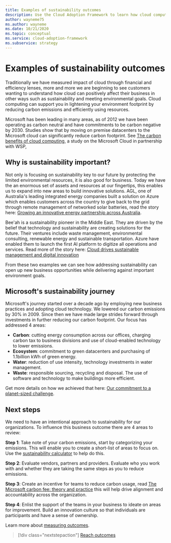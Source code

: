 ```yaml
---
title: Examples of sustainability outcomes
description: Use the Cloud Adoption Framework to learn how cloud computing can support you in lightening your environment footprint by reducing carbon emissions and efficiently using resources.
author: wayneme75
ms.author: wayneme
ms.date: 10/21/2020
ms.topic: conceptual
ms.service: cloud-adoption-framework
ms.subservice: strategy
---
```


# Examples of sustainability outcomes

Traditionally we have measured impact of cloud through financial and efficiency lenses, more and more we are beginning to see customers wanting to understand how cloud can positively affect their business in other ways such as sustainability and meeting environmental goals. Cloud computing can support you in lightening your environment footprint by reducing carbon emissions and efficiently using resources.

Microsoft has been leading in many areas, as of 2012 we have been operating as carbon neutral and have commitments to be carbon negative by 2030. Studies show that by moving on premise datacenters to the Microsoft cloud can significantly reduce carbon footprint. See [The carbon benefits of cloud computing](https://download.microsoft.com/download/7/3/9/739BC4AD-A855-436E-961D-9C95EB51DAF9/Microsoft_Cloud_Carbon_Study_2018.pdf), a study on the Microsoft Cloud
in partnership with WSP,

## Why is sustainability important?

Not only is focusing on sustainability key to our future by protecting the limited environmental resources, it is also good for business. Today we have the an enormous set of assets and resources at our fingertips, this enables us to expand into new areas to build innovative solutions. AGL, one of Australia's leading integrated energy companies built a solution on Azure which enables customers across the country to give back to the grid through remote management of networked solar batteries, read the story here: [Growing an innovative energy partnership across Australia](https://customers.microsoft.com/story/847171-agl-energy-azure-en-australia).

Bee'ah is a sustainability pioneer in the Middle East. They are driven by the belief that technology and sustainability are creating solutions for the future. Their ventures include waste management, environmental consulting, renewable energy and sustainable transportation. Azure have enabled them to launch the first AI platform to digitize all operations and services. Read more of the story here: [Cloud drives sustainable management and digital innovation](https://customers.microsoft.com/story/739894-beeah-sharjah-environment-professional-services-azure-united-arab-emirates)

From these two examples we can see how addressing sustainability can open up new business opportunities while delivering against important environment goals.

## Microsoft's sustainability journey

Microsoft's journey started over a decade ago by employing new business practices and adopting cloud technology. We lowered our carbon emissions by 30% in 2009. Since then we have made large strides forward through investments in further reducing our carbon footprint. Our focus has addressed 4 areas:

- **Carbon**: cutting energy consumption across our offices, charging carbon tax to business divisions and use of cloud-enabled technology to lower emissions.
- **Ecosystem**: commitment to green datacenters and purchasing of 1.1billion kWh of green energy.
- **Water**: reduction of use intensity, technology investments in water management.
- **Waste**: responsible sourcing, recycling and disposal. The use of software and technology to make buildings more efficient.

Get more details on how we achieved that here: [Our commitment to a planet-sized challenge](https://www.microsoft.com/sustainability/approach?activetab=pivot1:primaryr4).

## Next steps

We need to have an intentional approach to sustainability for our organizations. To influence this business outcome there are 4 areas to review:

**Step 1**: Take note of your carbon emissions, start by categorizing your emissions. This will enable you to create a short-list of areas to focus on. Use the [sustainability calculator](https://www.microsoft.com/sustainability/sustainability-guide/sustainability-calculator) to help do this.

**Step 2**: Evaluate vendors, partners and providers. Evaluate who you work with and whether they are taking the same steps as you to reduce emissions.

**Step 3**: Create an incentive for teams to reduce carbon usage, read [The Microsoft carbon fee: theory and practice](https://download.microsoft.com/documents/csr/environment/microsoft_carbon_fee_guide.pdf) this will help drive alignment and accountability across the organization.

**Step 4**: Enlist the support of the teams in your business to ideate on areas for improvement. Build an innovation culture so that individuals are participants and have a sense of ownership.

Learn more about [measuring outcomes](./okr.md).

> [!div class="nextstepaction"]
> [Reach outcomes](./reach-outcomes.md)
